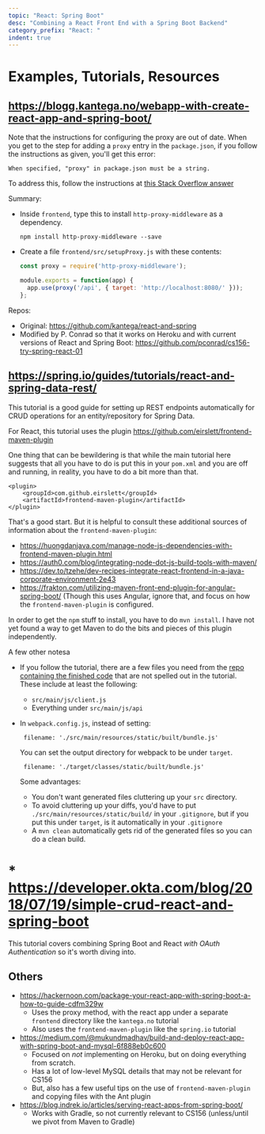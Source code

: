 ```yaml
---
topic: "React: Spring Boot"
desc: "Combining a React Front End with a Spring Boot Backend"
category_prefix: "React: "
indent: true
---
```


# Examples, Tutorials, Resources

## <https://blogg.kantega.no/webapp-with-create-react-app-and-spring-boot/>

Note that the instructions for configuring the proxy are out of date.  When you get to the step for adding a `proxy` entry in the `package.json`, if you follow the instructions as given, you'll get this error:
 
```
When specified, "proxy" in package.json must be a string.
```
To address this, follow the instructions at [this Stack Overflow answer](https://stackoverflow.com/questions/52605997/when-specified-proxy-in-package-json-must-be-a-string)
    
Summary:
* Inside `frontend`, type this to install `http-proxy-middleware` as a dependency.
  ```
  npm install http-proxy-middleware --save
  ```
* Create a file `frontend/src/setupProxy.js` with these contents:
  ```javascript
  const proxy = require('http-proxy-middleware');

  module.exports = function(app) {
    app.use(proxy('/api', { target: 'http://localhost:8080/' }));
  };
  ```
    
Repos: 
* Original: <https://github.com/kantega/react-and-spring>
* Modified by P. Conrad so that it works on Heroku and with current versions of React and Spring Boot: <https://github.com/pconrad/cs156-try-spring-react-01>  

## <https://spring.io/guides/tutorials/react-and-spring-data-rest/>

This tutorial is a good guide for setting up REST endpoints automatically for CRUD operations for an entity/repository for Spring Data.

For React, this tutorial uses the plugin <https://github.com/eirslett/frontend-maven-plugin>

One thing that can be bewildering is that while the main tutorial here suggests that all you have to do is put this in your `pom.xml` and you are off and running, in reality, you have to do a bit more than that.

```
<plugin>
	<groupId>com.github.eirslett</groupId>
	<artifactId>frontend-maven-plugin</artifactId>
</plugin>
```

That's a good start.  But it is helpful to consult these additional sources of information about the `frontend-maven-plugin`:
* <https://huongdanjava.com/manage-node-js-dependencies-with-frontend-maven-plugin.html>
* <https://auth0.com/blog/integrating-node-dot-js-build-tools-with-maven/>
* <https://dev.to/tzehe/dev-recipes-integrate-react-frontend-in-a-java-corporate-environment-2e43>
* <https://frakton.com/utilizing-maven-front-end-plugin-for-angular-spring-boot/> (Though this uses Angular, ignore that, and focus on how the `frontend-maven-plugin` is configured.

In order to get the `npm` stuff to install, you have to do `mvn install`.   I have not yet found a way to get Maven to do the bits and pieces of this plugin independently.

A few other notesa
* If you follow the tutorial, there are a few files you need from the [repo containing the finished code](https://github.com/spring-guides/tut-react-and-spring-data-rest) that are not spelled out in the tutorial.  These include at least the following:
  * `src/main/js/client.js`
  * Everything under `src/main/js/api`
* In `webpack.config.js`, instead of setting:
  ```
   filename: './src/main/resources/static/built/bundle.js'

  ```
  
  You can set the output directory for webpack to be under `target`.  
  
  ```
   filename: './target/classes/static/built/bundle.js'
  ```
  
  Some advantages:
  * You don't want generated files cluttering up your `src` directory.   
  * To avoid cluttering up your diffs, you'd have to put `./src/main/resources/static/build/` in your `.gitignore`, but if you put this under `target`, is it automatically in your `.gitignore`
  * A `mvn clean` automatically gets rid of the generated files so you can do a clean build.


# * <https://developer.okta.com/blog/2018/07/19/simple-crud-react-and-spring-boot>

This tutorial covers combining Spring Boot and React *with OAuth Authentication* so it's worth diving into.


## Others


* <https://hackernoon.com/package-your-react-app-with-spring-boot-a-how-to-guide-cdfm329w>
  * Uses the proxy method, with the react app under a separate `frontend` directory like the `kantega.no` tutorial
  * Also uses the `frontend-maven-plugin` like the `spring.io` tutorial
* <https://medium.com/@mukundmadhav/build-and-deploy-react-app-with-spring-boot-and-mysql-6f888eb0c600>
  * Focused on *not* implementing on Heroku, but on doing everything from scratch.
  * Has a lot of low-level MySQL details that may not be relevant for CS156
  * But, also has a few useful tips on the use of `frontend-maven-plugin` and copying files with the Ant plugin 
* <https://blog.indrek.io/articles/serving-react-apps-from-spring-boot/>
  * Works with Gradle, so not currently relevant to CS156 (unless/until we pivot from Maven to Gradle)
